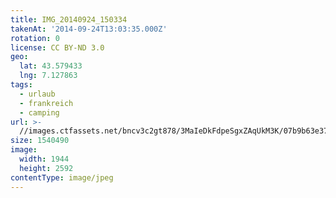 ```yaml
---
title: IMG_20140924_150334
takenAt: '2014-09-24T13:03:35.000Z'
rotation: 0
license: CC BY-ND 3.0
geo:
  lat: 43.579433
  lng: 7.127863
tags:
  - urlaub
  - frankreich
  - camping
url: >-
  //images.ctfassets.net/bncv3c2gt878/3MaIeDkFdpeSgxZAqUkM3K/07b9b63e37316aa0dbc49ceb0c97842a/img_20140924_150334_27697223473_o
size: 1540490
image:
  width: 1944
  height: 2592
contentType: image/jpeg
---
```


